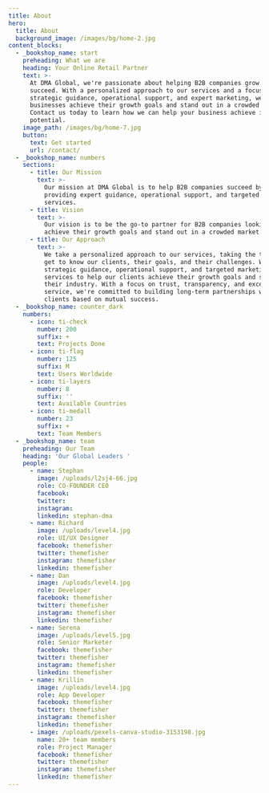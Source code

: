 ```yaml
---
title: About
hero:
  title: About
  background_image: /images/bg/home-2.jpg
content_blocks:
  - _bookshop_name: start
    preheading: What we are
    heading: Your Online Retail Partner
    text: >-
      At DMA Global, we're passionate about helping B2B companies grow and
      succeed. With a personalized approach to our services and a focus on
      strategic guidance, operational support, and expert marketing, we help
      businesses achieve their growth goals and stand out in a crowded market.
      Contact us today to learn how we can help your business achieve its full
      potential.
    image_path: /images/bg/home-7.jpg
    button:
      text: Get started
      url: /contact/
  - _bookshop_name: numbers
    sections:
      - title: Our Mission
        text: >-
          Our mission at DMA Global is to help B2B companies succeed by
          providing expert guidance, operational support, and targeted marketing
          services.
      - title: Vision
        text: >-
          Our vision is to be the go-to partner for B2B companies looking to
          achieve their growth goals and stand out in a crowded market.
      - title: Our Approach
        text: >-
          We take a personalized approach to our services, taking the time to
          get to know our clients, their goals, and their challenges. We provide
          strategic guidance, operational support, and targeted marketing
          services to help our clients achieve their growth goals and succeed in
          their industry. With a focus on trust, transparency, and exceptional
          service, we're committed to building long-term partnerships with our
          clients based on mutual success.
  - _bookshop_name: counter_dark
    numbers:
      - icon: ti-check
        number: 200
        suffix: +
        text: Projects Done
      - icon: ti-flag
        number: 125
        suffix: M
        text: Users Worldwide
      - icon: ti-layers
        number: 8
        suffix: ''
        text: Available Countries
      - icon: ti-medall
        number: 23
        suffix: +
        text: Team Members
  - _bookshop_name: team
    preheading: Our Team
    heading: 'Our Global Leaders '
    people:
      - name: Stephan
        image: /uploads/l2sj4-66.jpg
        role: CO-FOUNDER CEO
        facebook:
        twitter:
        instagram:
        linkedin: stephan-dma
      - name: Richard
        image: /uploads/level4.jpg
        role: UI/UX Designer
        facebook: themefisher
        twitter: themefisher
        instagram: themefisher
        linkedin: themefisher
      - name: Dan
        image: /uploads/level4.jpg
        role: Developer
        facebook: themefisher
        twitter: themefisher
        instagram: themefisher
        linkedin: themefisher
      - name: Serena
        image: /uploads/level5.jpg
        role: Senior Marketer
        facebook: themefisher
        twitter: themefisher
        instagram: themefisher
        linkedin: themefisher
      - name: Krillin
        image: /uploads/level4.jpg
        role: App Developer
        facebook: themefisher
        twitter: themefisher
        instagram: themefisher
        linkedin: themefisher
      - image: /uploads/pexels-canva-studio-3153198.jpg
        name: 20+ team members
        role: Project Manager
        facebook: themefisher
        twitter: themefisher
        instagram: themefisher
        linkedin: themefisher
---
```

